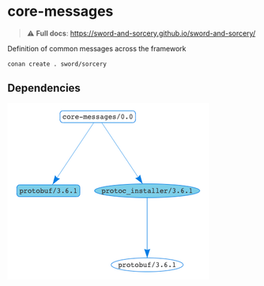 # core-messages

> ⚠️ **Full docs**: https://sword-and-sorcery.github.io/sword-and-sorcery/

Definition of common messages across the framework


```
conan create . sword/sorcery
```

## Dependencies

![Dependency graph](./images/graph.png)
